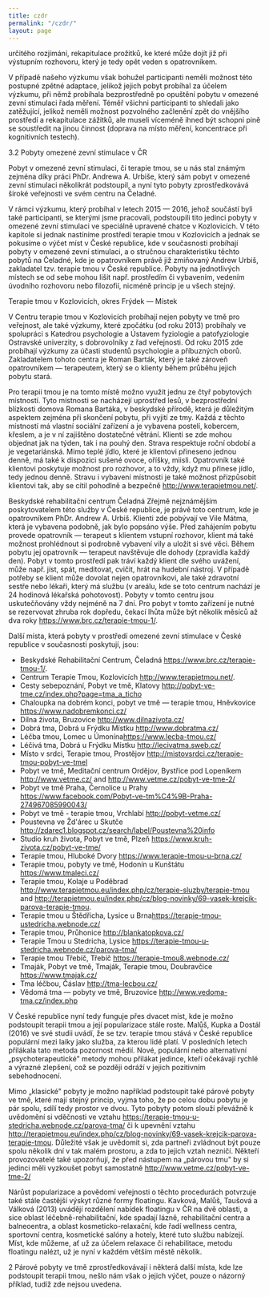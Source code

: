 ```yaml
---
title: czdr
permalink: "/czdr/"
layout: page
---
```


určitého rozjímání, rekapitulace prožitků, ke které může dojít již při výstupním rozhovoru, který je tedy opět veden s opatrovníkem.

V případě našeho výzkumu však bohužel participanti neměli možnost této postupné zpětné adaptace, jelikož jejich pobyt probíhal za účelem výzkumu, při němž probíhala bezprostředně po opuštění pobytu v omezené zevní stimulaci řada měření. Téměř všichni participanti to shledali jako zatěžující, jelikož neměli možnost pozvolného začlenění zpět do vnějšího prostředí a rekapitulace zážitků, ale museli víceméně ihned být schopni pině se soustředit na jinou činnost (doprava na místo měření, koncentrace při kognitivních testech).

 3.2 Pobyty omezené zevní stimulace v ČR

Pobyt v omezené zevní stimulaci, či terapie tmou, se u nás stal známým zejména díky práci PhDr. Andrewa A. Urbiše, který sám pobyt v omezené zevní stimulaci několikrát podstoupil, a nyní tyto pobyty zprostředkovává široké veřejnosti ve svém centru na Čeladné.

V rámci výzkumu, který probíhal v letech 2015 — 2016, jehož součástí byli také participanti, se kterými jsme pracovali, podstoupili tito jedinci pobyty v omezené zevní stimulaci ve speciálně upravené chatce v Kozlovicích. V této kapitole si jednak nastíníme prostředí terapie tmou v Kozlovicích a jednak se pokusíme o výčet míst v České republice, kde v současnosti probíhají pobyty v omezené zevní stimulaci, a o stručnou charakteristiku těchto pobytů na Čeladné, kde je opatrovníkem právě již zmiňovaný Andrew Urbiš, zakladatel tzv. terapie tmou v České republice. Pobyty na jednotlivých místech se od sebe mohou lišit např. prostředím či vybavením, vedením úvodního rozhovoru nebo filozofií, nicméně princip je u všech stejný.

Terapie tmou v Kozlovicích, okres Frýdek — Místek

V Centru terapie tmou v Kozlovicích probíhají nejen pobyty ve tmě pro veřejnost, ale také výzkumy, které zpočátku (od roku 2013) probíhaly ve spolupráci s Katedrou psychologie a Ústavem fyziologie a patofyziologie Ostravské univerzity, s dobrovolníky z řad veřejnosti. Od roku 2015 zde probíhají výzkumy za účasti studentů psychologie a příbuzných oborů. Zakladatelem tohoto centra je Roman Barták, který je také zároveň opatrovníkem — terapeutem, který se o klienty během průběhu jejich pobytu stará.

Pro terapii tmou je na tomto místě možno využít jednu ze čtyř pobytových místností. Tyto místnosti se nacházejí uprostřed lesů, v bezprostřední blízkosti domova Romana Bartáka, v beskydské přírodě, která je důležitým aspektem zejména při skončení pobytu, při vyjití ze tmy. Každá z těchto místností má vlastní sociální zařízení a je vybavena postelí, kobercem, křeslem, a je v ní zajištěno dostatečné větrání. Klienti se zde mohou objednat jak na týden, tak i na pouhý den. Strava respektuje roční období a je vegetariánská. Mimo teplé jídlo, které je klientovi přineseno jednou denně, má také k dispozici sušené ovoce, oříšky, miisli. Opatrovník také klientovi poskytuje možnost pro rozhovor, a to vždy, když mu přinese jídlo, tedy jednou denně. Stravu i vybavení místnosti je také možnost přizpůsobit klientovi tak, aby se cítil pohodlně a bezpečně 
<http://www.terapietmou.net/>.

Beskydské rehabilitační centrum Čeladná
Zřejmě nejznámějším poskytovatelem této služby v České republice, je právě toto centrum, kde je opatrovníkem PhDr. Andrew A. Urbiš. Klienti zde pobývají ve Vile Mátma, která je vybavena podobně, jak bylo popsáno výše. Před zahájením pobytu provede opatrovník — terapeut s klientem vstupní rozhovor, klient má také možnost prohlédnout si podrobně vybavení vily a uložit si své věci. Během pobytu jej opatrovník — terapeut navštěvuje dle dohody (zpravidla každý den). Pobyt v tomto prostředí pak tráví každý klient dle svého uvážení, může např. jíst, spát, meditovat, cvičit, hrát na hudební nástroj. V případě potřeby se klient může dovolat nejen opatrovníkovi, ale také zdravotní sestře nebo lékaři, který má službu (v areálu, kde se toto centrum nachází je 24 hodinová lékařská pohotovost). Pobyty v tomto centru jsou uskutečňovány vždy nejméně na 7 dní. Pro pobyt v tomto zařízení je nutné se rezervovat zhruba rok dopředu, čekací lhůta může být několik měsíců až dva roky <https://www.brc.cz/terapie-tmou-1/>.

Další místa, která pobyty v prostředí omezené zevní stimulace v České republice 
v současnosti poskytují, jsou:

- Beskydské Rehabilitační Centrum, Čeladná <https://www.brc.cz/terapie-tmou-1/>.
- Centrum Terapie Tmou, Kozlovicích <http://www.terapietmou.net/>.
- Cesty sebepoznání, Pobyt ve tmě, Klatovy <http://pobyt-ve-tme.cz/index.php?page=tma_a_ticho>
- Chaloupka na dobrém konci, pobyt ve tmě — terapie tmou, Hněvkovice <https://www.nadobremkonci.cz/>
- Dílna života, Bruzovice <http://www.dilnazivota.cz/>
- Dobrá tma, Dobrá u Frýdku Místku <http://www.dobratma.cz/>
- Léčba tmou, Lomec u Úmonína<https://www.lecba-tmou.cz/>
- Léčivá tma, Dobrá u Frýdku Místku  <http://lecivatma.sweb.cz/>
- Místo v srdci, Terapie tmou, Prostějov <http://mistovsrdci.cz/terapie-tmou-pobyt-ve-tmel>
- Pobyt ve tmě, Meditační centrum Ordějov, Bystřice pod Lopeníkem <http://www.vetme.cz/> and <http://www.vetme.cz/pobyt-ve-tme-2/>
- Pobyt ve tmě Praha, Černolice u Prahy <https://www.facebook.com/Pobyt-ve-tm%C4%9B-Praha-274967085990043/>
- Pobyt ve tmě - terapie tmou, Vrchlabí <http://pobyt-vetme.cz/>
- Poustevna ve Žd'árec u Skutče <http://zdarec1.blogspot.cz/search/label/Poustevna%20info>
- Studio kruh života, Pobyt ve tmě, Plzeň <https://www.kruh-zivota.cz/pobyt-ve-tme/>
- Terapie tmou, Hluboké Dvory  <https://www.terapie-tmou-u-brna.cz/>
- Terapie tmou, pobyty ve tmě, Hodonín u Kunštátu <https://www.tmaleci.cz/>
- Terapie tmou, Kolaje u Poděbrad <http://www.terapietmou.eu/index.php/cz/terapie-sluzby/terapie-tmou> and <http://terapietmou.eu/index.php/cz/blog-novinky/69-vasek-krejcik-parova-terapie-tmou>. 
- Terapie tmou u Štědřicha, Lysice u Brna<https://terapie-tmou-ustedricha.webnode.cz/>
- Terapie tmou, Průhonice <http://blankatopkova.cz/>
- Terapie Tmou u Stedricha, Lysice <https://terapie-tmou-u-stedricha.webnode.cz/parova-tma/>
- Terapie tmou Třebíč, Třebíč <https://terapie-tmou8.webnode.cz/>
- Tmaják, Pobyt ve tmě, Tmaják, Terapie tmou, Doubravčice <https://www.tmajak.cz/>
- Tma léčbou, Čáslav <http://tma-lecbou.cz/>
- Vědomá tma — pobyty ve tmě, Bruzovice <http://www.vedoma-tma.cz/index.php>


V České republice nyní tedy funguje přes dvacet míst, kde je možno podstoupit terapii tmou a její popularizace stále roste. Malůš, Kupka a Dostál (2016) ve své studii uvádí, že se tzv. terapie tmou stává v České republice populární mezi laiky jako služba, za kterou lidé platí. V posledních letech přilákala tato metoda pozornost médií. Nové, populární nebo alternativní „psychoterapeutické" metody mohou přilákat jedince, kteří očekávají rychlé a výrazné zlepšení, což se později odráží v jejich pozitivním sebehodnocení.

 Mimo „klasické" pobyty je možno například podstoupit také párové pobyty ve tmě, které mají stejný princip, vyjma toho, že po celou dobu pobytu je pár spolu, sdílí tedy prostor ve dvou. Tyto pobyty potom slouží převážně k uvědomění si vděčnosti ve vztahu <https://terapie-tmou-u-stedricha.webnode.cz/parova-tma/> či k upevnění vztahu <http://terapietmou.eu/index.php/cz/blog-novinky/69-vasek-krejcik-parova-terapie-tmou>. Důležité však je uvědomit si, zda partneři zvládnout být pouze spolu několik dní v tak malém prostoru, a zda to jejich vztah nezničí. Někteří provozovatelé také upozorňují, že před nástupem na „párovou tmu" by si jedinci měli vyzkoušet pobyt samostatně <http://www.vetme.cz/pobyt-ve-tme-2/>

 Nárůst popularizace a povědomí veřejnosti o těchto procedurách potvrzuje také stále častější výskyt různé formy floatingu. Kavková, Malůš, Taušová a Válková (2013) uvádějí rozdělení nabídek floatingu v ČR na dvě oblasti, a sice oblast léčebně-rehabilitační, kde spadají lázně, rehabilitační centra a balneoentra, a oblast kosmeticko-relaxační, kde řadí wellness centra, sportovní centra, kosmetické salóny a hotely, které tuto službu nabízejí. Míst, kde můžeme, ať už za účelem relaxace či rehabilitace, metodu floatingu nalézt, už je nyní v každém větším městě několik.

2 Párové pobyty ve tmě zprostředkovávají i některá další místa, kde lze podstoupit terapii tmou, nešlo nám 
však o jejich výčet, pouze o názorný příklad, tudíž zde nejsou uvedena.


